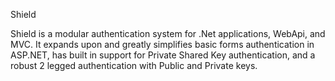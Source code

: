 Shield

Shield is a modular authentication system for .Net applications, WebApi, and MVC. It expands upon and greatly simplifies basic forms authentication in ASP.NET, has built in support for Private Shared Key authentication, and a robust 2 legged authentication with Public and Private keys.